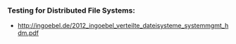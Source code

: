 ### Testing for Distributed File Systems:
- http://ingoebel.de/2012_ingoebel_verteilte_dateisysteme_systemmgmt_hdm.pdf